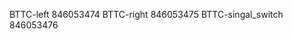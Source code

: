 
BTTC-left               846053474
BTTC-right              846053475
BTTC-singal_switch      846053476
